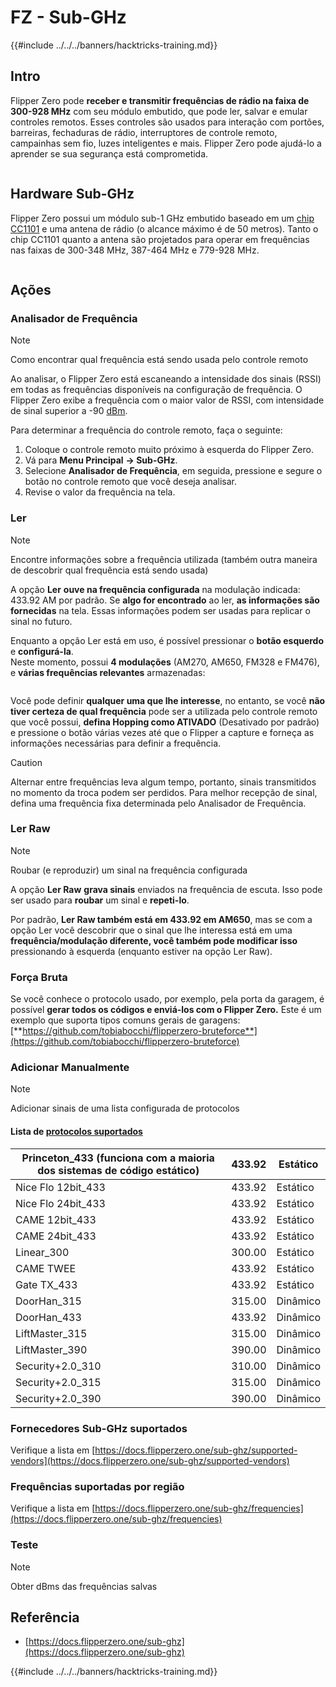 # FZ - Sub-GHz

{{#include ../../../banners/hacktricks-training.md}}

## Intro <a href="#kfpn7" id="kfpn7"></a>

Flipper Zero pode **receber e transmitir frequências de rádio na faixa de 300-928 MHz** com seu módulo embutido, que pode ler, salvar e emular controles remotos. Esses controles são usados para interação com portões, barreiras, fechaduras de rádio, interruptores de controle remoto, campainhas sem fio, luzes inteligentes e mais. Flipper Zero pode ajudá-lo a aprender se sua segurança está comprometida.

<figure><img src="../../../images/image (714).png" alt=""><figcaption></figcaption></figure>

## Hardware Sub-GHz <a href="#kfpn7" id="kfpn7"></a>

Flipper Zero possui um módulo sub-1 GHz embutido baseado em um [﻿](https://www.st.com/en/nfc/st25r3916.html#overview)﻿[chip CC1101](https://www.ti.com/lit/ds/symlink/cc1101.pdf) e uma antena de rádio (o alcance máximo é de 50 metros). Tanto o chip CC1101 quanto a antena são projetados para operar em frequências nas faixas de 300-348 MHz, 387-464 MHz e 779-928 MHz.

<figure><img src="../../../images/image (923).png" alt=""><figcaption></figcaption></figure>

## Ações

### Analisador de Frequência

> [!NOTE]
> Como encontrar qual frequência está sendo usada pelo controle remoto

Ao analisar, o Flipper Zero está escaneando a intensidade dos sinais (RSSI) em todas as frequências disponíveis na configuração de frequência. O Flipper Zero exibe a frequência com o maior valor de RSSI, com intensidade de sinal superior a -90 [dBm](https://en.wikipedia.org/wiki/DBm).

Para determinar a frequência do controle remoto, faça o seguinte:

1. Coloque o controle remoto muito próximo à esquerda do Flipper Zero.
2. Vá para **Menu Principal** **→ Sub-GHz**.
3. Selecione **Analisador de Frequência**, em seguida, pressione e segure o botão no controle remoto que você deseja analisar.
4. Revise o valor da frequência na tela.

### Ler

> [!NOTE]
> Encontre informações sobre a frequência utilizada (também outra maneira de descobrir qual frequência está sendo usada)

A opção **Ler** **ouve na frequência configurada** na modulação indicada: 433.92 AM por padrão. Se **algo for encontrado** ao ler, **as informações são fornecidas** na tela. Essas informações podem ser usadas para replicar o sinal no futuro.

Enquanto a opção Ler está em uso, é possível pressionar o **botão esquerdo** e **configurá-la**.\
Neste momento, possui **4 modulações** (AM270, AM650, FM328 e FM476), e **várias frequências relevantes** armazenadas:

<figure><img src="../../../images/image (947).png" alt=""><figcaption></figcaption></figure>

Você pode definir **qualquer uma que lhe interesse**, no entanto, se você **não tiver certeza de qual frequência** pode ser a utilizada pelo controle remoto que você possui, **defina Hopping como ATIVADO** (Desativado por padrão) e pressione o botão várias vezes até que o Flipper a capture e forneça as informações necessárias para definir a frequência.

> [!CAUTION]
> Alternar entre frequências leva algum tempo, portanto, sinais transmitidos no momento da troca podem ser perdidos. Para melhor recepção de sinal, defina uma frequência fixa determinada pelo Analisador de Frequência.

### **Ler Raw**

> [!NOTE]
> Roubar (e reproduzir) um sinal na frequência configurada

A opção **Ler Raw** **grava sinais** enviados na frequência de escuta. Isso pode ser usado para **roubar** um sinal e **repeti-lo**.

Por padrão, **Ler Raw também está em 433.92 em AM650**, mas se com a opção Ler você descobrir que o sinal que lhe interessa está em uma **frequência/modulação diferente, você também pode modificar isso** pressionando à esquerda (enquanto estiver na opção Ler Raw).

### Força Bruta

Se você conhece o protocolo usado, por exemplo, pela porta da garagem, é possível **gerar todos os códigos e enviá-los com o Flipper Zero.** Este é um exemplo que suporta tipos comuns gerais de garagens: [**https://github.com/tobiabocchi/flipperzero-bruteforce**](https://github.com/tobiabocchi/flipperzero-bruteforce)

### Adicionar Manualmente

> [!NOTE]
> Adicionar sinais de uma lista configurada de protocolos

#### Lista de [protocolos suportados](https://docs.flipperzero.one/sub-ghz/add-new-remote) <a href="#id-3iglu" id="id-3iglu"></a>

| Princeton_433 (funciona com a maioria dos sistemas de código estático) | 433.92 | Estático  |
| ----------------------------------------------------------------------- | ------ | -------- |
| Nice Flo 12bit_433                                                      | 433.92 | Estático  |
| Nice Flo 24bit_433                                                      | 433.92 | Estático  |
| CAME 12bit_433                                                          | 433.92 | Estático  |
| CAME 24bit_433                                                          | 433.92 | Estático  |
| Linear_300                                                              | 300.00 | Estático  |
| CAME TWEE                                                               | 433.92 | Estático  |
| Gate TX_433                                                             | 433.92 | Estático  |
| DoorHan_315                                                             | 315.00 | Dinâmico |
| DoorHan_433                                                             | 433.92 | Dinâmico |
| LiftMaster_315                                                          | 315.00 | Dinâmico |
| LiftMaster_390                                                          | 390.00 | Dinâmico |
| Security+2.0_310                                                        | 310.00 | Dinâmico |
| Security+2.0_315                                                        | 315.00 | Dinâmico |
| Security+2.0_390                                                        | 390.00 | Dinâmico |

### Fornecedores Sub-GHz suportados

Verifique a lista em [https://docs.flipperzero.one/sub-ghz/supported-vendors](https://docs.flipperzero.one/sub-ghz/supported-vendors)

### Frequências suportadas por região

Verifique a lista em [https://docs.flipperzero.one/sub-ghz/frequencies](https://docs.flipperzero.one/sub-ghz/frequencies)

### Teste

> [!NOTE]
> Obter dBms das frequências salvas

## Referência

- [https://docs.flipperzero.one/sub-ghz](https://docs.flipperzero.one/sub-ghz)

{{#include ../../../banners/hacktricks-training.md}}
